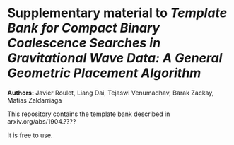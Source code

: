 # Supplementary material to *Template Bank for Compact Binary Coalescence Searches in Gravitational Wave Data: A General Geometric Placement Algorithm*

**Authors:** Javier Roulet, Liang Dai, Tejaswi Venumadhav, Barak Zackay, Matias Zaldarriaga

This repository contains the template bank described in arxiv.org/abs/1904.????

It is free to use.
